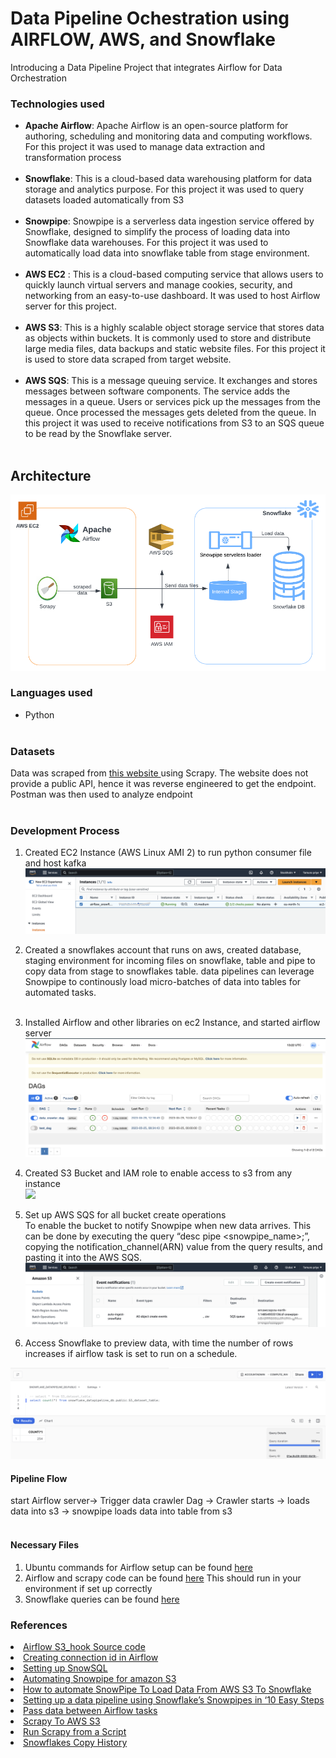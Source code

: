 # Data Pipeline Ochestration using AIRFLOW, AWS, and Snowflake
Introducing a Data Pipeline Project that integrates Airflow for Data Orchestration <br>

### Technologies used
- <b>Apache Airflow</b>: Apache Airflow is an open-source platform for authoring, scheduling and monitoring data and computing workflows. For this project it was used to manage data extraction and transformation process<br><br>
- <b>Snowflake</b>: This is a cloud-based data warehousing platform for data storage and analytics purpose. For this project it was used to query datasets loaded automatically from S3<br><br>
- <b>Snowpipe</b>:   Snowpipe is a serverless data ingestion service offered by Snowflake, designed to simplify the process of loading data into Snowflake data warehouses. For this project it was used to automatically load data into snowflake table from stage environment.<br><br>
- <b>AWS EC2</b> : This is a cloud-based computing service that allows users to quickly launch virtual servers and manage cookies, security, and networking from an easy-to-use dashboard. It was used to host Airflow server for this project.<br><br>
- <b>AWS S3</b>: This is a highly scalable object storage service that stores data as objects within buckets. It is commonly used to store and distribute large media files, data backups and static website files. For this project it is used to store data scraped from target website. <br><br>
- <b>AWS SQS</b>: This is a message queuing service. It exchanges and stores messages between software components. The service adds the messages in a queue. Users or services pick up the messages from the queue. Once processed the messages gets deleted from the queue. In this project it was used to receive notifications from S3 to an SQS queue to be read by the Snowflake server. <br><br>

## Architecture
<img src="readme_images/architecture.png">
<br>

### Languages used
- Python
<br><br>

### Datasets
Data was scraped from <a href="https://rewardsforjustice.net/index/?jsf=jet-engine:rewards-grid&tax=crime-category:1070%2C1071%2C1073%2C1072%2C1074">this website </a> using Scrapy.
The website does not provide a public API, hence it was reverse engineered to get the endpoint. Postman was then used to analyze endpoint <br><br>

### Development Process
1. Created EC2 Instance (AWS Linux AMI 2) to run python consumer file and host kafka <br>
<img src='readme_images/instance.png'><br>

2. Created a snowflakes account that runs on aws, created database, staging environment for incoming files on snowflake, table and pipe to copy data from stage to snowflakes table. data pipelines can leverage Snowpipe to continously load micro-batches of data into tables for automated tasks.
<br><br>
    
2. Installed Airflow and other libraries on ec2 Instance, and started airflow server<br>
<img src='readme_images/airflow.png'><br>

3. Created S3 Bucket and IAM role to enable access to s3 from any instance <br>
<img src='readme_images/s3'><br>

4. Set up AWS SQS for all bucket create operations<br> To enable the bucket to notify Snowpipe when new data arrives. This can be done by executing the query “desc pipe <snowpipe_name>;”, copying the notification_channel(ARN) value from the query results, and pasting it into the AWS SQS.
<img src='readme_images/event.png'><br>

5. Access Snowflake to preview data, with time the number of rows increases if airflow task is set to run on a schedule.<br>
<img src='readme_images/snowflakes.png'>
<br>

#### Pipeline Flow
start Airflow server-> Trigger data crawler Dag -> Crawler starts -> loads data into s3 ->   snowpipe loads data into table from s3 <br><br>

#### Necessary Files
1. Ubuntu commands for Airflow setup can be found <a href="">here</a>
2. Airflow and scrapy code can be found  <a href="">here</a> This should run in your environment if set up correctly
3. Snowflake queries can be found <a href="">here</a>


### References
<li><a href="https://airflow.apache.org/docs/apache-airflow/1.10.4/_modules/airflow/hooks/S3_hook.html#S3Hook.check_for_key">Airflow S3_hook Source code</a></li>
<li><a href="https://towardsdatascience.com/apache-airflow-for-data-science-how-to-upload-files-to-amazon-s3-5bdf6fcb1cea">Creating connection id in Airflow</a></li>
<li><a href="https://docs.snowflake.com/en/user-guide/getting-started-tutorial-log-in">Setting up SnowSQL</a></li>
<li><a href="https://docs.snowflake.com/en/user-guide/data-load-snowpipe-auto-s3#step-2-create-the-iam-role-in-aws">Automating Snowpipe for amazon S3 </a></li>
<li><a href="https://medium.com/snowflake/how-to-automate-snowpipe-to-load-data-from-aws-s3-to-snowflake-1df7fcfc7a85">How to automate SnowPipe To Load Data From AWS S3 To Snowflake </a></li>
<li><a href="https://calogica.com/sql/snowflake/2019/04/04/snowpipes.html#8-create-the-snowpipe">Setting up a data pipeline using Snowflake’s Snowpipes in ‘10 Easy Steps</a></li>
<li><a href="https://docs.astronomer.io/learn/airflow-passing-data-between-tasks?tab=taskflow#example-dag-using-xcoms">Pass data between Airflow tasks</a></li>
<li><a href="https://scrapeops.io/python-scrapy-playbook/scrapy-save-aws-s3/">Scrapy To AWS S3</a></li>
<li><a href="https://docs.scrapy.org/en/latest/topics/practices.html#run-scrapy-from-a-script">Run Scrapy from a Script</a></li>
<li><a href="https://docs.snowflake.com/en/sql-reference/functions/copy_history">Snowflakes Copy History</a></li>
